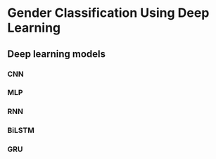 # Gender Classification Using Deep Learning

## Deep learning models 

### CNN
### MLP 
### RNN
### BiLSTM
### GRU

